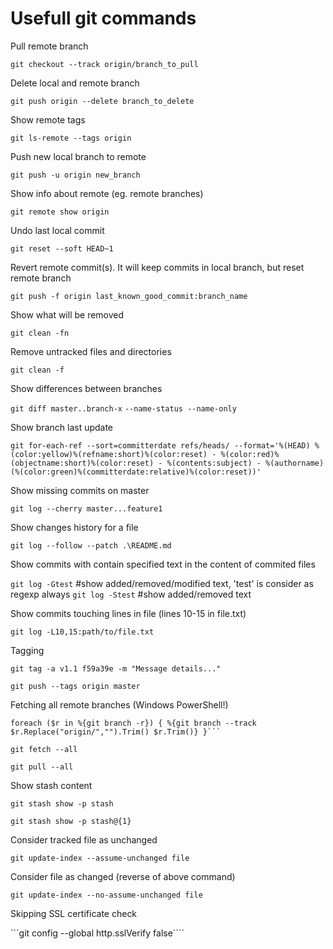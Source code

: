 # Usefull git commands #

Pull remote branch

```git checkout --track origin/branch_to_pull```


Delete local and remote branch

```git push origin --delete branch_to_delete```


Show remote tags

```git ls-remote --tags origin```


Push new local branch to remote

```git push -u origin new_branch```


Show info about remote (eg. remote branches)

```git remote show origin```


Undo last local commit

```git reset --soft HEAD~1```


Revert remote commit(s). It will keep commits in local branch, but reset remote branch

```git push -f origin last_known_good_commit:branch_name```


Show what will be removed

```git clean -fn```


Remove untracked files and directories

```git clean -f```


Show differences between branches

```git diff master..branch-x```
```--name-status --name-only```


Show branch last update

```git for-each-ref --sort=committerdate refs/heads/ --format='%(HEAD) %(color:yellow)%(refname:short)%(color:reset) - %(color:red)%(objectname:short)%(color:reset) - %(contents:subject) - %(authorname) (%(color:green)%(committerdate:relative)%(color:reset))'```


Show missing commits on master

```git log --cherry master...feature1```


Show changes history for a file

```git log --follow --patch .\README.md```


Show commits with contain specified text in the content of commited files

```git log -Gtest```  #show added/removed/modified text, 'test' is consider as regexp always
```git log -Stest```  #show added/removed text

Show commits touching lines in file (lines 10-15 in file.txt)

```git log -L10,15:path/to/file.txt```

Tagging

```
git tag -a v1.1 f59a39e -m "Message details..."

git push --tags origin master
```

Fetching all remote branches (Windows PowerShell!)

```
foreach ($r in %{git branch -r}) { %{git branch --track $r.Replace("origin/","").Trim() $r.Trim()} }```

git fetch --all

git pull --all
```

Show stash content

```
git stash show -p stash

git stash show -p stash@{1}
```

Consider tracked file as unchanged 

```git update-index --assume-unchanged file```

Consider file as changed (reverse of above command)

```git update-index --no-assume-unchanged file```

Skipping SSL certificate check

```git config --global http.sslVerify false````


